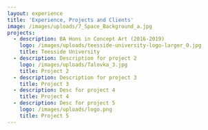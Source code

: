 ```yaml
---
layout: experience
title: 'Experience, Projects and Clients'
image: /images/uploads/7_Space_Background_a.jpg
projects:
  - description: BA Hons in Concept Art (2016-2019)
    logo: /images/uploads/teesside-university-logo-larger_0.jpg
    title: Teesside University
  - description: Description for project 2
    logo: /images/uploads/Talovka_3.jpg
    title: Project 2
  - description: Description for project 3
    title: Project 3
  - description: Desc for project 4
    title: Project 4
  - description: Desc for project 5
    logo: /images/uploads/logo.png
    title: Project 5
---
```


